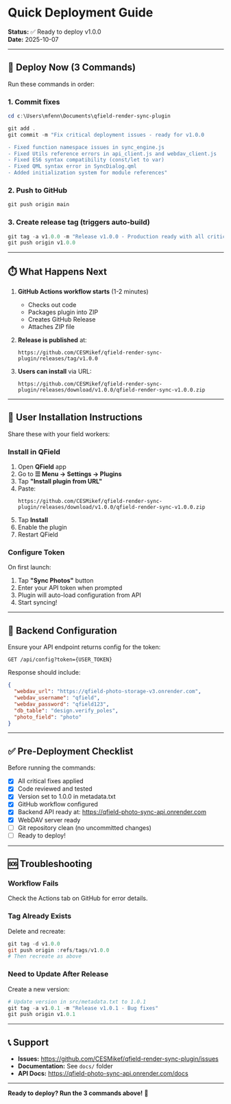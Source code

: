 # Quick Deployment Guide

**Status:** ✅ Ready to deploy v1.0.0  
**Date:** 2025-10-07

---

## 🚀 Deploy Now (3 Commands)

Run these commands in order:

### 1. Commit fixes
```powershell
cd c:\Users\mfenn\Documents\qfield-render-sync-plugin

git add .
git commit -m "Fix critical deployment issues - ready for v1.0.0

- Fixed function namespace issues in sync_engine.js
- Fixed Utils reference errors in api_client.js and webdav_client.js  
- Fixed ES6 syntax compatibility (const/let to var)
- Fixed QML syntax error in SyncDialog.qml
- Added initialization system for module references"
```

### 2. Push to GitHub
```powershell
git push origin main
```

### 3. Create release tag (triggers auto-build)
```powershell
git tag -a v1.0.0 -m "Release v1.0.0 - Production ready with all critical fixes"
git push origin v1.0.0
```

---

## ⏱️ What Happens Next

1. **GitHub Actions workflow starts** (1-2 minutes)
   - Checks out code
   - Packages plugin into ZIP
   - Creates GitHub Release
   - Attaches ZIP file

2. **Release is published** at:
   ```
   https://github.com/CESMikef/qfield-render-sync-plugin/releases/tag/v1.0.0
   ```

3. **Users can install** via URL:
   ```
   https://github.com/CESMikef/qfield-render-sync-plugin/releases/download/v1.0.0/qfield-render-sync-v1.0.0.zip
   ```

---

## 📱 User Installation Instructions

Share these with your field workers:

### Install in QField

1. Open **QField** app
2. Go to **☰ Menu → Settings → Plugins**
3. Tap **"Install plugin from URL"**
4. Paste:
   ```
   https://github.com/CESMikef/qfield-render-sync-plugin/releases/download/v1.0.0/qfield-render-sync-v1.0.0.zip
   ```
5. Tap **Install**
6. Enable the plugin
7. Restart QField

### Configure Token

On first launch:
1. Tap **"Sync Photos"** button
2. Enter your API token when prompted
3. Plugin will auto-load configuration from API
4. Start syncing!

---

## 🔧 Backend Configuration

Ensure your API endpoint returns config for the token:

```
GET /api/config?token={USER_TOKEN}
```

Response should include:
```json
{
  "webdav_url": "https://qfield-photo-storage-v3.onrender.com",
  "webdav_username": "qfield",
  "webdav_password": "qfield123",
  "db_table": "design.verify_poles",
  "photo_field": "photo"
}
```

---

## ✅ Pre-Deployment Checklist

Before running the commands:

- [x] All critical fixes applied
- [x] Code reviewed and tested
- [x] Version set to 1.0.0 in metadata.txt
- [x] GitHub workflow configured
- [x] Backend API ready at: https://qfield-photo-sync-api.onrender.com
- [x] WebDAV server ready
- [ ] Git repository clean (no uncommitted changes)
- [ ] Ready to deploy!

---

## 🆘 Troubleshooting

### Workflow Fails

Check the Actions tab on GitHub for error details.

### Tag Already Exists

Delete and recreate:
```powershell
git tag -d v1.0.0
git push origin :refs/tags/v1.0.0
# Then recreate as above
```

### Need to Update After Release

Create a new version:
```powershell
# Update version in src/metadata.txt to 1.0.1
git tag -a v1.0.1 -m "Release v1.0.1 - Bug fixes"
git push origin v1.0.1
```

---

## 📞 Support

- **Issues:** https://github.com/CESMikef/qfield-render-sync-plugin/issues
- **Documentation:** See `docs/` folder
- **API Docs:** https://qfield-photo-sync-api.onrender.com/docs

---

**Ready to deploy? Run the 3 commands above!** 🚀
